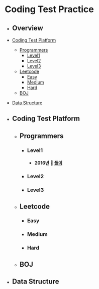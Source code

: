 # Coding Test Practice

- ## Overview
- [Coding Test Platform](#coding-test-platform)
  - [Programmers](#programmers)
    - [Level1](#level1)
    - [Level2](#level2)
    - [Level3](#level3)
  - [Leetcode](#leetcode)
    - [Easy](#easy)
    - [Medium](#medium)
    - [Hard](#hard)
  - [BOJ](#boj)
- [Data Structure](#data-structure)

- ## Coding Test Platform

  - ## Programmers

    - ### Level1
      - #### 2016년 :pencil: [풀이]()
    - ### Level2

    - ### Level3

  - ## Leetcode

    - ### Easy

    - ### Medium

    - ### Hard

  - ## BOJ

- ## Data Structure
